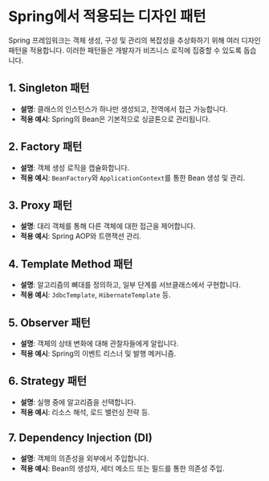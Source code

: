 # Spring에서 적용되는 디자인 패턴

Spring 프레임워크는 객체 생성, 구성 및 관리의 복잡성을 추상화하기 위해 여러 디자인 패턴을 적용합니다. 이러한 패턴들은 개발자가 비즈니스 로직에 집중할 수 있도록 돕습니다.

## 1. Singleton 패턴
- **설명**: 클래스의 인스턴스가 하나만 생성되고, 전역에서 접근 가능합니다.
- **적용 예시**: Spring의 Bean은 기본적으로 싱글톤으로 관리됩니다.

## 2. Factory 패턴
- **설명**: 객체 생성 로직을 캡슐화합니다.
- **적용 예시**: `BeanFactory`와 `ApplicationContext`를 통한 Bean 생성 및 관리.

## 3. Proxy 패턴
- **설명**: 대리 객체를 통해 다른 객체에 대한 접근을 제어합니다.
- **적용 예시**: Spring AOP와 트랜잭션 관리.

## 4. Template Method 패턴
- **설명**: 알고리즘의 뼈대를 정의하고, 일부 단계를 서브클래스에서 구현합니다.
- **적용 예시**: `JdbcTemplate`, `HibernateTemplate` 등.

## 5. Observer 패턴
- **설명**: 객체의 상태 변화에 대해 관찰자들에게 알립니다.
- **적용 예시**: Spring의 이벤트 리스너 및 발행 메커니즘.

## 6. Strategy 패턴
- **설명**: 실행 중에 알고리즘을 선택합니다.
- **적용 예시**: 리소스 해석, 로드 밸런싱 전략 등.

## 7. Dependency Injection (DI)
- **설명**: 객체의 의존성을 외부에서 주입합니다.
- **적용 예시**: Bean의 생성자, 세터 메소드 또는 필드를 통한 의존성 주입.
